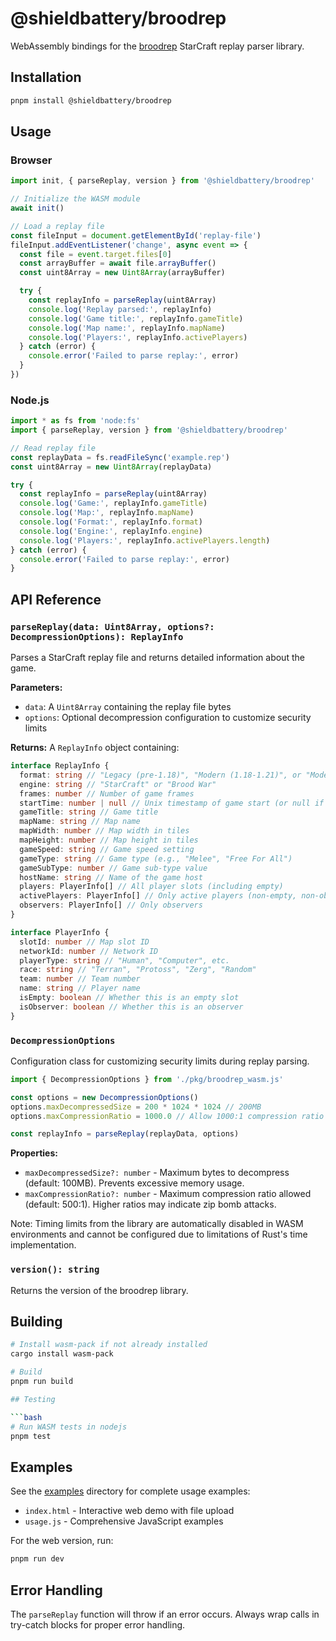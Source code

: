 # @shieldbattery/broodrep

WebAssembly bindings for the [broodrep](../broodrep/) StarCraft replay parser library.

## Installation

```bash
pnpm install @shieldbattery/broodrep
```

## Usage

### Browser

```javascript
import init, { parseReplay, version } from '@shieldbattery/broodrep'

// Initialize the WASM module
await init()

// Load a replay file
const fileInput = document.getElementById('replay-file')
fileInput.addEventListener('change', async event => {
  const file = event.target.files[0]
  const arrayBuffer = await file.arrayBuffer()
  const uint8Array = new Uint8Array(arrayBuffer)

  try {
    const replayInfo = parseReplay(uint8Array)
    console.log('Replay parsed:', replayInfo)
    console.log('Game title:', replayInfo.gameTitle)
    console.log('Map name:', replayInfo.mapName)
    console.log('Players:', replayInfo.activePlayers)
  } catch (error) {
    console.error('Failed to parse replay:', error)
  }
})
```

### Node.js

```javascript
import * as fs from 'node:fs'
import { parseReplay, version } from '@shieldbattery/broodrep'

// Read replay file
const replayData = fs.readFileSync('example.rep')
const uint8Array = new Uint8Array(replayData)

try {
  const replayInfo = parseReplay(uint8Array)
  console.log('Game:', replayInfo.gameTitle)
  console.log('Map:', replayInfo.mapName)
  console.log('Format:', replayInfo.format)
  console.log('Engine:', replayInfo.engine)
  console.log('Players:', replayInfo.activePlayers.length)
} catch (error) {
  console.error('Failed to parse replay:', error)
}
```

## API Reference

### `parseReplay(data: Uint8Array, options?: DecompressionOptions): ReplayInfo`

Parses a StarCraft replay file and returns detailed information about the game.

**Parameters:**

- `data`: A `Uint8Array` containing the replay file bytes
- `options`: Optional decompression configuration to customize security limits

**Returns:** A `ReplayInfo` object containing:

```typescript
interface ReplayInfo {
  format: string // "Legacy (pre-1.18)", "Modern (1.18-1.21)", or "Modern (1.21+)"
  engine: string // "StarCraft" or "Brood War"
  frames: number // Number of game frames
  startTime: number | null // Unix timestamp of game start (or null if invalid)
  gameTitle: string // Game title
  mapName: string // Map name
  mapWidth: number // Map width in tiles
  mapHeight: number // Map height in tiles
  gameSpeed: string // Game speed setting
  gameType: string // Game type (e.g., "Melee", "Free For All")
  gameSubType: number // Game sub-type value
  hostName: string // Name of the game host
  players: PlayerInfo[] // All player slots (including empty)
  activePlayers: PlayerInfo[] // Only active players (non-empty, non-observers)
  observers: PlayerInfo[] // Only observers
}

interface PlayerInfo {
  slotId: number // Map slot ID
  networkId: number // Network ID
  playerType: string // "Human", "Computer", etc.
  race: string // "Terran", "Protoss", "Zerg", "Random"
  team: number // Team number
  name: string // Player name
  isEmpty: boolean // Whether this is an empty slot
  isObserver: boolean // Whether this is an observer
}
```

### `DecompressionOptions`

Configuration class for customizing security limits during replay parsing.

```javascript
import { DecompressionOptions } from './pkg/broodrep_wasm.js'

const options = new DecompressionOptions()
options.maxDecompressedSize = 200 * 1024 * 1024 // 200MB
options.maxCompressionRatio = 1000.0 // Allow 1000:1 compression ratio

const replayInfo = parseReplay(replayData, options)
```

**Properties:**

- `maxDecompressedSize?: number` - Maximum bytes to decompress (default: 100MB). Prevents excessive memory usage.
- `maxCompressionRatio?: number` - Maximum compression ratio allowed (default: 500:1). Higher ratios may indicate zip bomb attacks.

Note: Timing limits from the library are automatically disabled in WASM environments and cannot be
configured due to limitations of Rust's time implementation.

### `version(): string`

Returns the version of the broodrep library.

## Building

````bash
# Install wasm-pack if not already installed
cargo install wasm-pack

# Build
pnpm run build

## Testing

```bash
# Run WASM tests in nodejs
pnpm test
````

## Examples

See the [examples](./examples/) directory for complete usage examples:

- `index.html` - Interactive web demo with file upload
- `usage.js` - Comprehensive JavaScript examples

For the web version, run:

```bash
pnpm run dev
```

## Error Handling

The `parseReplay` function will throw if an error occurs. Always wrap calls in try-catch blocks for
proper error handling.

